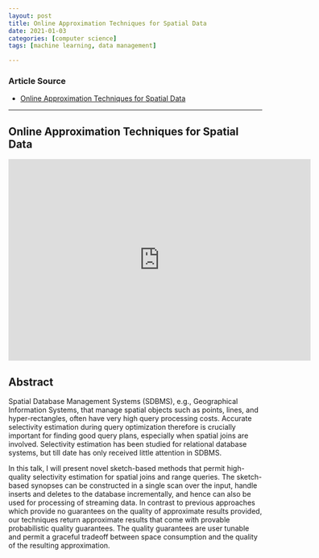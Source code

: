 ```yaml
---
layout: post
title: Online Approximation Techniques for Spatial Data
date: 2021-01-03
categories: [computer science]
tags: [machine learning, data management]

---
```


### Article Source
* [Online Approximation Techniques for Spatial Data](https://www.youtube.com/watch?v=z3ryo7MFN5Q&t=10s)

----


## Online Approximation Techniques for Spatial Data

<iframe width="600" height="400" src="https://www.youtube.com/embed/z3ryo7MFN5Q" frameborder="0" allow="accelerometer; autoplay; clipboard-write; encrypted-media; gyroscope; picture-in-picture" allowfullscreen></iframe>

## Abstract
 
Spatial Database Management Systems (SDBMS), e.g., Geographical Information Systems, that manage spatial objects such as points, lines, and hyper-rectangles, often have very high query processing costs. Accurate selectivity estimation during query optimization therefore is crucially important for finding good query plans, especially when spatial joins are involved. Selectivity estimation has been studied for relational database systems, but till date has only received little attention in SDBMS.     

In this talk, I will present novel sketch-based methods that permit high-quality selectivity estimation for spatial joins and range queries. The sketch-based synopses can be constructed in a single scan over the input, handle inserts and deletes to the database incrementally, and hence can also be used for processing of streaming data. In contrast to previous approaches which provide no guarantees on the quality of approximate results provided, our techniques return approximate results that come with provable probabilistic quality guarantees. The quality guarantees are user tunable and permit a graceful tradeoff between space consumption and the quality of the resulting approximation.
